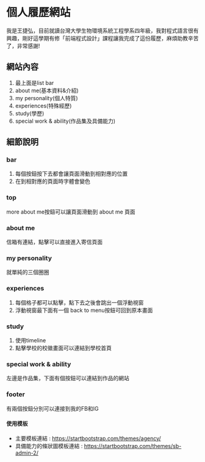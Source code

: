 # 個人履歷網站
我是王捷弘，目前就讀台灣大學生物環境系統工程學系四年級，我對程式語言很有興趣，剛好這學期有修「前端程式設計」課程讓我完成了這份履歷，麻煩助教辛苦了，非常感謝!
## 網站內容
1. 最上面是list bar
2. about me(基本資料&介紹)
3. my personality(個人特質)
4. experiences(特殊經歷)
5. study(學歷)
6. special work & ability(作品集及具備能力)
## 細節說明
### bar
1. 每個按鈕按下去都會讓頁面滑動到相對應的位置
2. 在到相對應的頁面時字體會變色
### top
more about me按鈕可以讓頁面滑動到 about me 頁面
### about me
信箱有連結，點擊可以直接進入寄信頁面
### my personality
就單純的三個圈圈
### experiences
1. 每個格子都可以點擊，點下去之後會跳出一個浮動視窗
2. 浮動視窗最下面有一個 back to menu按鈕可回到原本畫面
### study
1. 使用timeline
2. 點擊學校的校徽畫面可以連結到學校首頁
### special work & ability
左邊是作品集，下面有個按鈕可以連結到作品的網站
### footer
有兩個按鈕分別可以連接到我的FB和IG
#### 使用模板
- 主要模板連結 : https://startbootstrap.com/themes/agency/
- 具備能力的條狀圖模板連結 : https://startbootstrap.com/themes/sb-admin-2/

